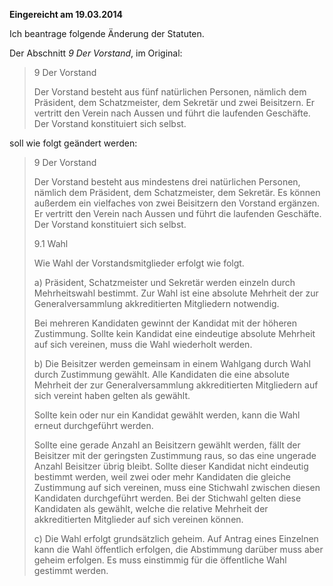 ﻿
**Eingereicht am 19.03.2014**

Ich beantrage folgende Änderung der Statuten.

Der Abschnitt *9 Der Vorstand*, im Original:

> 9 Der Vorstand
>
> Der Vorstand besteht aus fünf natürlichen Personen, nämlich dem Präsident,
> dem Schatzmeister, dem Sekretär und zwei Beisitzern. Er vertritt den
> Verein nach Aussen und führt die laufenden Geschäfte. Der Vorstand
> konstituiert sich selbst.


soll wie folgt geändert werden:

> 9 Der Vorstand
>
> Der Vorstand besteht aus mindestens drei natürlichen Personen, nämlich
> dem Präsident, dem Schatzmeister, dem Sekretär. Es können außerdem ein
> vielfaches von zwei Beisitzern den Vorstand ergänzen.
> Er vertritt den Verein nach Aussen und führt die laufenden Geschäfte.
> Der Vorstand konstituiert sich selbst.
> 
> 9.1 Wahl
> 
> Wie Wahl der Vorstandsmitglieder erfolgt wie folgt.
> 
> a) Präsident, Schatzmeister und Sekretär werden einzeln durch Mehrheitswahl
> bestimmt. Zur Wahl ist eine absolute Mehrheit der zur Generalversammlung
> akkreditierten Mitgliedern notwendig.
> 
> Bei mehreren Kandidaten gewinnt der Kandidat mit der höheren Zustimmung.
> Sollte kein Kandidat eine eindeutige absolute Mehrheit auf sich vereinen,
> muss die Wahl wiederholt werden.
> 
> b) Die Beisitzer werden gemeinsam in einem Wahlgang durch Wahl durch Zustimmung
> gewählt. Alle Kandidaten die eine absolute Mehrheit der zur Generalversammlung
> akkreditierten Mitgliedern auf sich vereint haben gelten als gewählt.
> 
> Sollte kein oder nur ein Kandidat gewählt werden, kann die Wahl erneut
> durchgeführt werden.
> 
> Sollte eine gerade Anzahl an Beisitzern gewählt werden, fällt der Beisitzer mit
> der geringsten Zustimmung raus, so das eine ungerade Anzahl Beisitzer übrig
> bleibt. Sollte dieser Kandidat nicht eindeutig bestimmt werden, weil zwei oder
> mehr Kandidaten die gleiche Zustimmung auf sich vereinen, muss eine Stichwahl
> zwischen diesen Kandidaten durchgeführt werden. Bei der Stichwahl gelten diese
> Kandidaten als gewählt, welche die relative Mehrheit der akkreditierten
> Mitglieder auf sich vereinen können.
> 
> c) Die Wahl erfolgt grundsätzlich geheim. Auf Antrag eines Einzelnen kann die
> Wahl öffentlich erfolgen, die Abstimmung darüber muss aber geheim erfolgen.
> Es muss einstimmig für die öffentliche Wahl gestimmt werden.